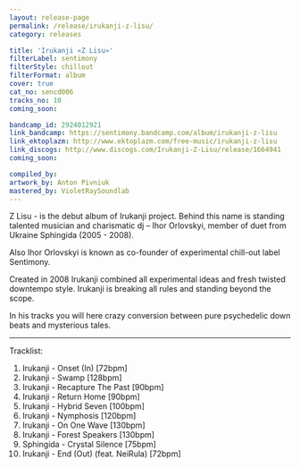 ```yaml
---
layout: release-page
permalink: /release/irukanji-z-lisu/
category: releases

title: 'Irukanji «Z Lisu»'
filterLabel: sentimony
filterStyle: chillout
filterFormat: album
cover: true
cat_no: sencd006
tracks_no: 10
coming_soon: 

bandcamp_id: 2924012921
link_bandcamp: https://sentimony.bandcamp.com/album/irukanji-z-lisu
link_ektoplazm: http://www.ektoplazm.com/free-music/irukanji-z-lisu
link_discogs: http://www.discogs.com/Irukanji-Z-Lisu/release/1664941
coming_soon: 

compiled_by: 
artwork_by: Anton Pivniuk
mastered_by: VioletRaySoundlab
---
```


Z Lisu - is the debut album of Irukanji project. Behind this name is standing talented musician and charismatic dj – Ihor Orlovskyi, member of duet from Ukraine Sphingida (2005 - 2008).

Also Ihor Orlovskyi is known as co-founder of experimental chill-out label Sentimony.

Created in 2008 Irukanji combined all experimental ideas and fresh twisted downtempo style. Irukanji is breaking all rules and standing beyond the scope.

In his tracks you will here crazy conversion between pure psychedelic down beats and mysterious tales.

---
Tracklist:

01. Irukanji - Onset (In) [72bpm]
02. Irukanji - Swamp [128bpm]
03. Irukanji - Recapture The Past [90bpm]
04. Irukanji - Return Home [90bpm]
05. Irukanji - Hybrid Seven [100bpm]
06. Irukanji - Nymphosis [120bpm]
07. Irukanji - On One Wave [130bpm]
08. Irukanji - Forest Speakers [130bpm]
09. Sphingida - Crystal Silence [75bpm]
10. Irukanji - End (Out) (feat. NeiRula) [72bpm]



